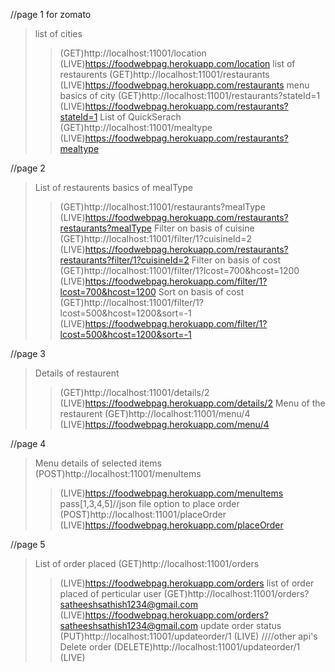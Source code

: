 //page 1 for zomato
>list of cities
>> (GET)http://localhost:11001/location
>>(LIVE)https://foodwebpag.herokuapp.com/location
>list of restaurents
>> (GET)http://localhost:11001/restaurants
>>(LIVE)https://foodwebpag.herokuapp.com/restaurants
>menu basics of city
>> (GET)http://localhost:11001/restaurants?stateId=1
>>(LIVE)https://foodwebpag.herokuapp.com/restaurants?stateId=1
>List of QuickSerach
>> (GET)http://localhost:11001/mealtype
>>(LIVE)https://foodwebpag.herokuapp.com/restaurants?mealtype

//page 2
>List of restaurents basics of mealType
>>(GET)http://localhost:11001/restaurants?mealType
>>(LIVE)https://foodwebpag.herokuapp.com/restaurants?restaurants?mealType
>Filter on basis of cuisine
>> (GET)http://localhost:11001/filter/1?cuisineId=2 
>>(LIVE)https://foodwebpag.herokuapp.com/restaurants?restaurants?filter/1?cuisineId=2
>Filter on basis of cost
>> (GET)http://localhost:11001/filter/1?lcost=700&hcost=1200 
>>(LIVE)https://foodwebpag.herokuapp.com/filter/1?lcost=700&hcost=1200
>Sort on basis of cost
>> (GET)http://localhost:11001/filter/1?lcost=500&hcost=1200&sort=-1
>>(LIVE)https://foodwebpag.herokuapp.com/filter/1?lcost=500&hcost=1200&sort=-1

//page 3
>Details of restaurent
>> (GET)http://localhost:11001/details/2
>>(LIVE)https://foodwebpag.herokuapp.com/details/2
>Menu of the restaurent
>> (GET)http://localhost:11001/menu/4
>>(LIVE)https://foodwebpag.herokuapp.com/menu/4

//page 4
>Menu details of selected items
(POST)http://localhost:11001/menuItems
>>(LIVE)https://foodwebpag.herokuapp.com/menuItems
pass[1,3,4,5]//json file
>option to place order
(POST)http://localhost:11001/placeOrder
>>(LIVE)https://foodwebpag.herokuapp.com/placeOrder

//page 5
>List of order placed
(GET)http://localhost:11001/orders
>>(LIVE)https://foodwebpag.herokuapp.com/orders
>list of order placed of perticular user
(GET)http://localhost:11001/orders?satheeshsathish1234@gmail.com
>>(LIVE)https://foodwebpag.herokuapp.com/orders?satheeshsathish1234@gmail.com
>update order status
(PUT)http://localhost:11001/updateorder/1
>>(LIVE)
////other api's
>Delete order
(DELETE)http://localhost:11001/updateorder/1
>>(LIVE)
